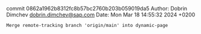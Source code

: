 commit 0862a1962b8312fc8b57bc2760b203b059019da5
Author: Dobrin Dimchev <dobrin.dimchev@sap.com>
Date:   Mon Mar 18 14:55:32 2024 +0200

    Merge remote-tracking branch 'origin/main' into dynamic-page
